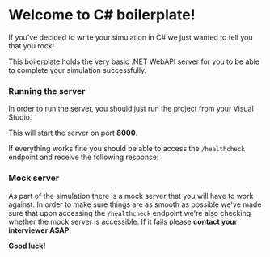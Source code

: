# Welcome to C# boilerplate!

If you've decided to write your simulation in C# we just wanted to tell you that you rock!

This boilerplate holds the very basic .NET WebAPI server for you to be able to complete your simulation successfully.

### Running the server

In order to run the server, you should just run the project from your Visual Studio.

This will start the server on port **8000**.

If everything works fine you should be able to access the `/healthcheck` endpoint and receive the following response:

### Mock server

As part of the simulation there is a mock server that you will have to work against. In order to make sure things are as smooth as possible we've made sure that upon accessing the `/healthcheck` endpoint we're also checking whether the mock server is accessible. If it fails please **contact your interviewer ASAP**.

**Good luck!**
